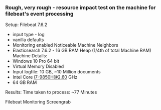### Rough, very rough -  resource impact test on the machine for filebeat's event processing

Setup:
Filebeat 7.6.2
- input type - log
- vanilla defaults
- Monitoring enabled
Noticeable Machine Neighbors
- Elasticsearch 7.6.2 - 16 GB RAM Heap (1/4th of total Machine RAM)
Machine Details:
- Windows 10 Pro 64 bit
- Virtual Memory Disabled
- Input logfile: 10 GB, ~10 Million documents
- Intel Core i7-9850H@2.60 GHz
- 64 GB RAM

Results:
Time taken to process: ~77 Minutes

Filebeat Monitoring Screengrab
